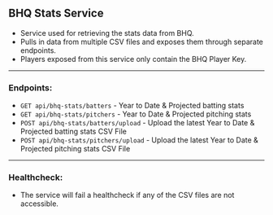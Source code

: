 ## BHQ Stats Service
* Service used for retrieving the stats data from BHQ. 
* Pulls in data from multiple CSV files and exposes them through separate endpoints. 
* Players exposed from this service only contain the BHQ Player Key.

---
### Endpoints:
* `GET api/bhq-stats/batters` - Year to Date & Projected batting stats
* `GET api/bhq-stats/pitchers` - Year to Date & Projected pitching stats
* `POST api/bhq-stats/batters/upload` - Upload the latest Year to Date & Projected batting stats CSV File
* `POST api/bhq-stats/pitchers/upload` - Upload the latest Year to Date & Projected pitching stats CSV File

---
### Healthcheck:
* The service will fail a healthcheck if any of the CSV files are not accessible. 